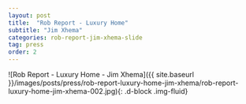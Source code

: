 ```yaml
---
layout: post
title:  "Rob Report - Luxury Home"
subtitle: "Jim Xhema"
categories: rob-report-jim-xhema-slide
tag: press
order: 2
---
```


![Rob Report - Luxury Home - Jim Xhema]({{ site.baseurl }}/images/posts/press/rob-report-luxury-home-jim-xhema/rob-report-luxury-home-jim-xhema-002.jpg){: .d-block .img-fluid}
